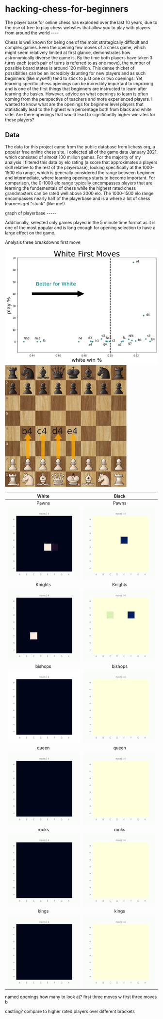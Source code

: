 # hacking-chess-for-beginners
The player base for online chess has exploded over the last 10 years, due to the rise of free to play chess websites that allow you to play with players from around the world ----

Chess is well known for being one of the most strategically difficult and complex games.  Even the opening few moves of a chess game, which might seem relatively limited at first glance, demonstrates how astronomically diverse the game is.  By the time both players have taken 3 turns each (each pair of turns is referred to as one move), the number of possible board states is around 120 million.  This dense thicket of possibilties can be an incredibly daunting for new players and as such beginners (like myself!) tend to stick to just one or two openings.  Yet, learning specific chess openings can be incredibly important to improving and is one of the first things that beginners are instructed to learn after learning the basics.  However, advice on what openings to learn is often coming from the perspective of teachers and more experienced players.  I wanted to know what are the openings for beginner level players that statistically lead to the highest win percentage both from black and white side.  Are there openings that would lead to significantly higher winrates for these players?

## Data
The data for this project came from the public database from lichess.org, a popular free online chess site.  I collected all of the game data January 2021, which consisted of almost 100 million games.  For the majority of my analysis I filtered this data by elo rating (a score that approximates a players skill relative to the rest of the playerbase), looking specifically at the 1000-1500 elo range, which is generally considered the range between beginner and intermediate, where learning openings starts to become important.  For comparison, the 0-1000 elo range typically encompasses players that are learning the fundementals of chess while the highest rated chess grandmasters can be rated well above 3000 elo.  The 1000-1500 elo range encompasses nearly half of the playerbase and is a where a lot of chess learners get "stuck" (like me!)

graph of playerbase -----



Additionally, selected only games played in the 5 minute time format as it is one of the most popular and is long enough for opening selection to have a large effect on the game.  

Analysis
three breakdowns
first move


![White_first_moves_plot](images/white_first_moves_plot.png)  ![White first moves board](images/white_first_moves_board_med.png)


| White  | Black |
| :-------------: | :-------------: |
|          Pawns     |       Pawns        |
|![](gifs/white_pawn.gif) | ![](gifs/black_pawn.gif) |
|          Knights     |       Knights        |
|![](gifs/white_knight.gif) | ![](gifs/black_knight.gif) |
|          bishops     |       bishops       |
|![](gifs/white_bishop.gif) | ![](gifs/black_bishop.gif) |
|          queen    |       queen       |
|![](gifs/white_queen.gif) | ![](gifs/black_queen.gif) |
|          rooks     |       rooks       |
|![](gifs/white_rook.gif) | ![](gifs/black_rook.gif) |
|         kings    |      kings       |
|![](gifs/white_king.gif) | ![](gifs/black_king.gif) |





named openings
how many to look at?
first three moves w
first three moves b

castling?
compare to higher rated players
over different brackets
